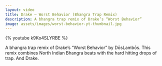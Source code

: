 ```yaml
---
layout: video
title: Drake – Worst Behavior (Bhangra Trap Remix)
description: A bhangra trap remix of Drake’s “Worst Behavior”
image: assets/images/worst-behavior-yt-thumbnail.jpg
---
```


{% youtube k9Ko4SLYRBE %}

A bhangra trap remix of Drake’s “Worst Behavior” by DōsLambōs. This remix combines North Indian Bhangra beats with the hard hitting drops of trap. And Drake.
